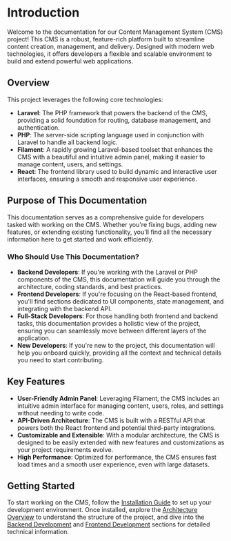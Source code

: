 # Introduction

Welcome to the documentation for our Content Management System (CMS) project! This CMS is a robust, feature-rich platform built to streamline content creation, management, and delivery. Designed with modern web technologies, it offers developers a flexible and scalable environment to build and extend powerful web applications.

## Overview

This project leverages the following core technologies:

-   **Laravel**: The PHP framework that powers the backend of the CMS, providing a solid foundation for routing, database management, and authentication.
-   **PHP**: The server-side scripting language used in conjunction with Laravel to handle all backend logic.
-   **Filament**: A rapidly growing Laravel-based toolset that enhances the CMS with a beautiful and intuitive admin panel, making it easier to manage content, users, and settings.
-   **React**: The frontend library used to build dynamic and interactive user interfaces, ensuring a smooth and responsive user experience.

## Purpose of This Documentation

This documentation serves as a comprehensive guide for developers tasked with working on the CMS. Whether you're fixing bugs, adding new features, or extending existing functionality, you'll find all the necessary information here to get started and work efficiently.

### Who Should Use This Documentation?

-   **Backend Developers**: If you're working with the Laravel or PHP components of the CMS, this documentation will guide you through the architecture, coding standards, and best practices.
-   **Frontend Developers**: If you're focusing on the React-based frontend, you'll find sections dedicated to UI components, state management, and integrating with the backend API.
-   **Full-Stack Developers**: For those handling both frontend and backend tasks, this documentation provides a holistic view of the project, ensuring you can seamlessly move between different layers of the application.
-   **New Developers**: If you're new to the project, this documentation will help you onboard quickly, providing all the context and technical details you need to start contributing.

## Key Features

-   **User-Friendly Admin Panel**: Leveraging Filament, the CMS includes an intuitive admin interface for managing content, users, roles, and settings without needing to write code.
-   **API-Driven Architecture**: The CMS is built with a RESTful API that powers both the React frontend and potential third-party integrations.
-   **Customizable and Extensible**: With a modular architecture, the CMS is designed to be easily extended with new features and customizations as your project requirements evolve.
-   **High Performance**: Optimized for performance, the CMS ensures fast load times and a smooth user experience, even with large datasets.

## Getting Started

To start working on the CMS, follow the [Installation Guide](/tutorial-basics/installation-guide) to set up your development environment. Once installed, explore the [Architecture Overview](/tutorial-basics/architecture-overview) to understand the structure of the project, and dive into the [Backend Development](#/backend/backend-development) and [Frontend Development](/frontend/frontend-development) sections for detailed technical information.
